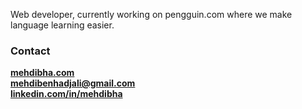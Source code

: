 Web developer, currently working on pengguin.com where we make language learning easier.



### Contact
**<a href="https://www.mehdibha.com">mehdibha.com</a>**
<br/>
**mehdibenhadjali@gmail.com**
<br/>
**<a href="https://www.linkedin.com/in/mehdibha/">linkedin.com/in/mehdibha</a>**


